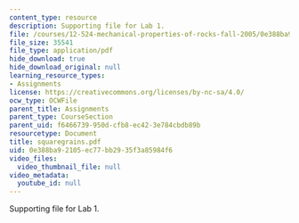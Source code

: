```yaml
---
content_type: resource
description: Supporting file for Lab 1.
file: /courses/12-524-mechanical-properties-of-rocks-fall-2005/0e388ba92105ec77bb2935f3a85984f6_squaregrains.pdf
file_size: 35541
file_type: application/pdf
hide_download: true
hide_download_original: null
learning_resource_types:
- Assignments
license: https://creativecommons.org/licenses/by-nc-sa/4.0/
ocw_type: OCWFile
parent_title: Assignments
parent_type: CourseSection
parent_uid: f6466739-950d-cfb8-ec42-3e784cbdb89b
resourcetype: Document
title: squaregrains.pdf
uid: 0e388ba9-2105-ec77-bb29-35f3a85984f6
video_files:
  video_thumbnail_file: null
video_metadata:
  youtube_id: null
---
```

Supporting file for Lab 1.